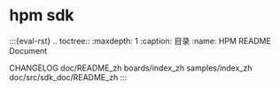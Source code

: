 hpm sdk
===================================

:::{eval-rst}
.. toctree::
   :maxdepth: 1
   :caption: 目录
   :name: HPM README Document

   CHANGELOG
   doc/README_zh
   boards/index_zh
   samples/index_zh
   doc/src/sdk_doc/README_zh
:::